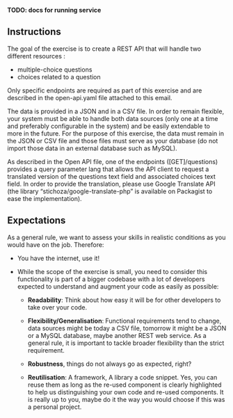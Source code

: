 __TODO: docs for running service__

## Instructions
The goal of the exercise is to create a REST API that will handle two different resources :
  - multiple-choice questions
  - choices related to a question

Only specific endpoints are required as part of this exercise and are described in the 
open-api.yaml file attached to this email.

The data is provided in a JSON and in a CSV file. In order to remain flexible, 
your system must be able to handle both data sources 
(only one at a time and preferably configurable in the system) and be easily 
extendable to more in the future. For the purpose of this exercise, the data must
remain in the JSON or CSV file and those files must serve as your 
database (do not import those data in an external database such as MySQL).

As described in the Open API file, one of the endpoints ([GET]/questions) provides a query 
parameter lang that allows the API client to request a translated version of the
questions text field and associated choices text field. In order to provide the 
translation, please use Google Translate API 
(the library “stichoza/google-translate-php” is available on Packagist to ease the
implementation).

## Expectations
As a general rule, we want to assess your skills in realistic conditions as you
would have on the job. Therefore:

- You have the internet, use it!
- While the scope of the exercise is small, you need to consider this functionality is part of a bigger codebase with a lot of developers expected to understand and augment your code as easily as possible:

  - __Readability__: Think about how easy it will be for other developers to take over 
  your code.
  
  - __Flexibility/Generalisation__: Functional requirements tend to change, data sources 
  might be today a CSV file, tomorrow it might be a JSON or a MySQL database, 
  maybe another REST web service. As a general rule, it is important to tackle 
  broader flexibility than the strict requirement.
  
  - __Robustness__, things do not always go as expected, right?
  
  - __Reutilisation__: A framework, A library a code snippet. Yes, you can reuse 
  them as long as the re-used component is clearly highlighted to help us 
  distinguishing your own code and re-used components. 
  It is really up to you, maybe do it the way you would choose if this 
  was a personal project.